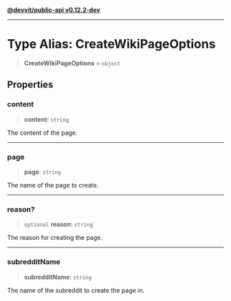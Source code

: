 [**@devvit/public-api v0.12.2-dev**](../../README.md)

---

# Type Alias: CreateWikiPageOptions

> **CreateWikiPageOptions** = `object`

## Properties

<a id="content"></a>

### content

> **content**: `string`

The content of the page.

---

<a id="page"></a>

### page

> **page**: `string`

The name of the page to create.

---

<a id="reason"></a>

### reason?

> `optional` **reason**: `string`

The reason for creating the page.

---

<a id="subredditname"></a>

### subredditName

> **subredditName**: `string`

The name of the subreddit to create the page in.
